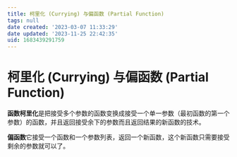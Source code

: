```yaml
---
title: 柯里化 (Currying) 与偏函数 (Partial Function)
tags: null
date created: '2023-03-07 11:33:29'
date updated: '2023-11-25 22:42:35'
uid: 1683439291759
---
```


# 柯里化 (Currying) 与偏函数 (Partial Function)

**函数柯里化**是把接受多个参数的函数变换成接受一个单一参数（最初函数的第一个参数）的函数，并且返回接受余下的参数而且返回结果的新函数的技术。

**偏函数**它接受一个函数和一个参数列表，返回一个新函数，这个新函数只需要接受剩余的参数就可以了。
